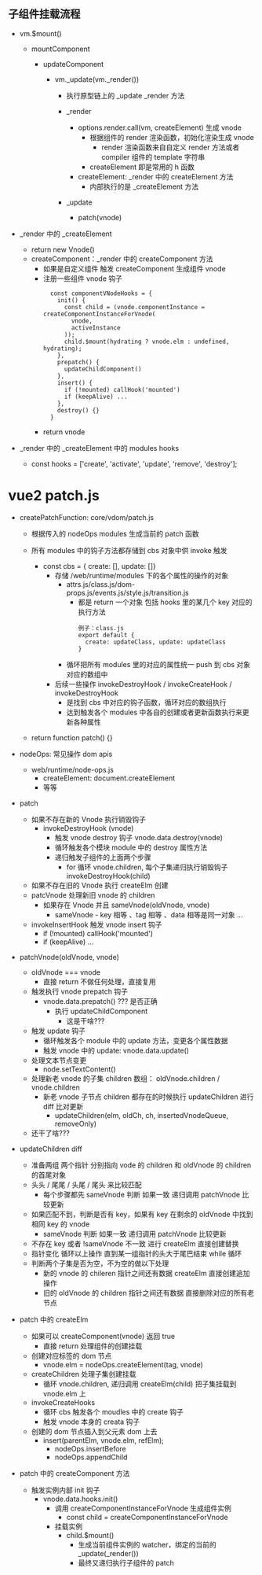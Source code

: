 <!-- - ## 最初跟组件实例化执行 $mount 挂载跟组件 -->

## 子组件挂载流程

- vm.$mount()

  - mountComponent

    - updateComponent

      - vm.\_update(vm.\_render())

        - 执行原型链上的 \_update \_render 方法

        - \_render

          - options.render.call(vm, createElement) 生成 vnode
            - 根据组件的 render 渲染函数，初始化渲染生成 vnode
              - render 渲染函数来自自定义 render 方法或者 compiler 组件的 template 字符串
            - createElement 即是常用的 h 函数
          - createElement: \_render 中的 createElement 方法
            - 内部执行的是 \_createElement 方法

        - \_update
          - patch(vnode)

- \_render 中的 \_createElement

  - return new Vnode()
  - createComponent：\_render 中的 createComponent 方法
    - 如果是自定义组件 触发 createComponent 生成组件 vnode
    - 注册一些组件 vnode 钩子
      ```
        const componentVNodeHooks = {
          init() {
            const child = (vnode.componentInstance = createComponentInstanceForVnode(
              vnode,
              activeInstance
            ));
            child.$mount(hydrating ? vnode.elm : undefined, hydrating);
          },
          prepatch() {
            updateChildComponent()
          },
          insert() {
            if (!mounted) callHook('mounted')
            if (keepAlive) ...
          },
          destroy() {}
        }
      ```
    - return vnode

- \_render 中的 \_createElement 中的 modules hooks

  - const hooks = ['create', 'activate', 'update', 'remove', 'destroy'];

# vue2 patch.js

- createPatchFunction: core/vdom/patch.js

  - 根据传入的 nodeOps modules 生成当前的 patch 函数
  - 所有 modules 中的钩子方法都存储到 cbs 对象中供 invoke 触发

    - const cbs = { create: [], update: []}
      - 存储 /web/runtime/modules 下的各个属性的操作的对象
        - attrs.js/class.js/dom-props.js/events.js/style.js/transition.js
          - 都是 return 一个对象 包括 hooks 里的某几个 key 对应的执行方法
            ```
            例子：class.js
            export default {
              create: updateClass, update: updateClass
            }
            ```
        - 循环把所有 modules 里的对应的属性统一 push 到 cbs 对象对应的数组中
      - 后续一些操作 invokeDestroyHook / invokeCreateHook / invokeDestroyHook
        - 是找到 cbs 中对应的钩子函数，循环对应的数组执行
        - 达到触发各个 modules 中各自的创建或者更新函数执行来更新各种属性

  - return function patch() {}

- nodeOps: 常见操作 dom apis

  - web/runtime/node-ops.js
    - createElement: document.createElement
    - 等等

- patch

  - 如果不存在新的 Vnode 执行销毁钩子
    - invokeDestroyHook (vnode)
      - 触发 vnode destroy 钩子 vnode.data.destroy(vnode)
      - 循环触发各个模块 module 中的 destroy 属性方法
      - 递归触发子组件的上面两个步骤
        - for 循环 vnode.children, 每个子集递归执行销毁钩子 invokeDestroyHook(child)
  - 如果不存在旧的 Vnode 执行 createElm 创建
  - patcVnode 处理新旧 vnode 的 children
    - 如果存在 Vnode 并且 sameVnode(oldVnode, vnode)
      - sameVnode - key 相等 、tag 相等 、data 相等是同一对象 ...
  - invokeInsertHook 触发 vnode insert 钩子
    - if (!mounted) callHook('mounted')
    - if (keepAlive) ...

- patchVnode(oldVnode, vnode)

  - oldVnode === vnode
    - 直接 return 不做任何处理，直接复用
  - 触发执行 vnode prepatch 钩子
    - vnode.data.prepatch() ??? 是否正确
      - 执行 updateChildComponent
        - 这是干啥???
  - 触发 update 钩子
    - 循环触发各个 module 中的 update 方法，变更各个属性数据
    - 触发 vnode 中的 update: vnode.data.update()
  - 处理文本节点变更
    - node.setTextContent()
  - 处理新老 vnode 的子集 children 数组： oldVnode.children / vnode.children
    - 新老 vnode 子节点 children 都存在的时候执行 updateChildren 进行 diff 比对更新
      - updateChildren(elm, oldCh, ch, insertedVnodeQueue, removeOnly)
  - 还干了啥???

- updateChildren diff

  - 准备两组 两个指针 分别指向 vode 的 children 和 oldVnode 的 children 的首尾对象
  - 头头 / 尾尾 / 头尾 / 尾头 来比较匹配
    - 每个步骤都先 sameVnode 判断 如果一致 递归调用 patchVnode 比较更新
  - 如果匹配不到，判断是否有 key，如果有 key 在剩余的 oldVnode 中找到相同 key 的 vnode
    - sameVnode 判断 如果一致 递归调用 patchVnode 比较更新
  - 不存在 key 或者 !sameVnode 不一致 进行 createElm 直接创建替换
  - 指针变化 循环以上操作 直到某一组指针的头大于尾巴结束 while 循环
  - 判断两个子集是否为空，不为空的做以下处理
    - 新的 vnode 的 chileren 指针之间还有数据 createElm 直接创建追加操作
    - 旧的 oldVnode 的 children 指针之间还有数据 直接删除对应的所有老节点

- patch 中的 createElm

  - 如果可以 createComponent(vnode) 返回 true
    - 直接 return 处理组件的创建挂载
  - 创建对应标签的 dom 节点
    - vnode.elm = nodeOps.createElement(tag, vnode)
  - createChildren 处理子集创建挂载
    - 循环 vnode.children, 递归调用 createElm(child) 把子集挂载到 vnode.elm 上
  - invokeCreateHooks
    - 循环 cbs 触发各个 moudles 中的 create 钩子
    - 触发 vnode 本身的 creata 钩子
  - 创建的 dom 节点插入到父元素 dom 上去
    - insert(parentElm, vnode.elm, refElm);
      - nodeOps.insertBefore
      - nodeOps.appendChild

- patch 中的 createComponent 方法
  - 触发实例内部 init 钩子
    - vnode.data.hooks.init()
      - 调用 createComponentInstanceForVnode 生成组件实例
        - const child = createComponentInstanceForVnode
      - 挂载实例
        - child.$mount()
          - 生成当前组件实例的 watcher，绑定的当前的 \_update(\_render())
          - 最终又递归执行子组件的 patch
